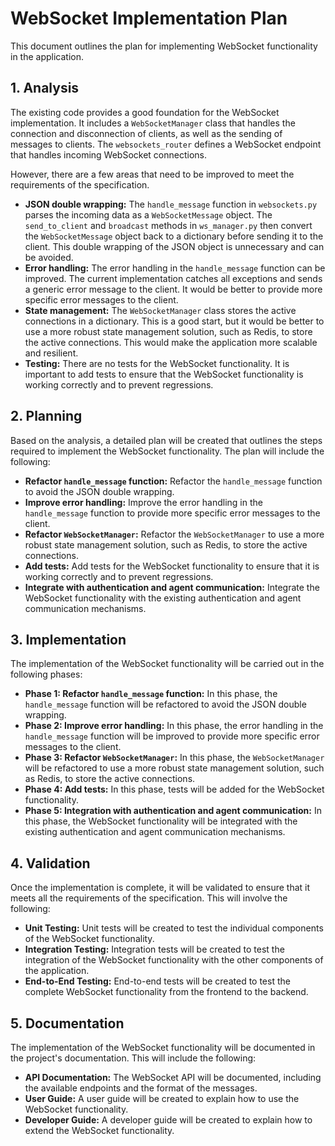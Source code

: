 # WebSocket Implementation Plan

This document outlines the plan for implementing WebSocket functionality in the application.

## 1. Analysis

The existing code provides a good foundation for the WebSocket implementation. It includes a `WebSocketManager` class that handles the connection and disconnection of clients, as well as the sending of messages to clients. The `websockets_router` defines a WebSocket endpoint that handles incoming WebSocket connections.

However, there are a few areas that need to be improved to meet the requirements of the specification.

-   **JSON double wrapping:** The `handle_message` function in `websockets.py` parses the incoming data as a `WebSocketMessage` object. The `send_to_client` and `broadcast` methods in `ws_manager.py` then convert the `WebSocketMessage` object back to a dictionary before sending it to the client. This double wrapping of the JSON object is unnecessary and can be avoided.
-   **Error handling:** The error handling in the `handle_message` function can be improved. The current implementation catches all exceptions and sends a generic error message to the client. It would be better to provide more specific error messages to the client.
-   **State management:** The `WebSocketManager` class stores the active connections in a dictionary. This is a good start, but it would be better to use a more robust state management solution, such as Redis, to store the active connections. This would make the application more scalable and resilient.
-   **Testing:** There are no tests for the WebSocket functionality. It is important to add tests to ensure that the WebSocket functionality is working correctly and to prevent regressions.

## 2. Planning

Based on the analysis, a detailed plan will be created that outlines the steps required to implement the WebSocket functionality. The plan will include the following:

-   **Refactor `handle_message` function:** Refactor the `handle_message` function to avoid the JSON double wrapping.
-   **Improve error handling:** Improve the error handling in the `handle_message` function to provide more specific error messages to the client.
-   **Refactor `WebSocketManager`:** Refactor the `WebSocketManager` to use a more robust state management solution, such as Redis, to store the active connections.
-   **Add tests:** Add tests for the WebSocket functionality to ensure that it is working correctly and to prevent regressions.
-   **Integrate with authentication and agent communication:** Integrate the WebSocket functionality with the existing authentication and agent communication mechanisms.

## 3. Implementation

The implementation of the WebSocket functionality will be carried out in the following phases:

-   **Phase 1: Refactor `handle_message` function:** In this phase, the `handle_message` function will be refactored to avoid the JSON double wrapping.
-   **Phase 2: Improve error handling:** In this phase, the error handling in the `handle_message` function will be improved to provide more specific error messages to the client.
-   **Phase 3: Refactor `WebSocketManager`:** In this phase, the `WebSocketManager` will be refactored to use a more robust state management solution, such as Redis, to store the active connections.
-   **Phase 4: Add tests:** In this phase, tests will be added for the WebSocket functionality.
-   **Phase 5: Integration with authentication and agent communication:** In this phase, the WebSocket functionality will be integrated with the existing authentication and agent communication mechanisms.

## 4. Validation

Once the implementation is complete, it will be validated to ensure that it meets all the requirements of the specification. This will involve the following:

-   **Unit Testing:** Unit tests will be created to test the individual components of the WebSocket functionality.
-   **Integration Testing:** Integration tests will be created to test the integration of the WebSocket functionality with the other components of the application.
-   **End-to-End Testing:** End-to-end tests will be created to test the complete WebSocket functionality from the frontend to the backend.

## 5. Documentation

The implementation of the WebSocket functionality will be documented in the project's documentation. This will include the following:

-   **API Documentation:** The WebSocket API will be documented, including the available endpoints and the format of the messages.
-   **User Guide:** A user guide will be created to explain how to use the WebSocket functionality.
-   **Developer Guide:** A developer guide will be created to explain how to extend the WebSocket functionality.